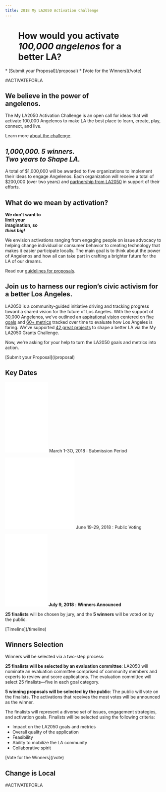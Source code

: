 ```yaml
---
title: 2018 My LA2050 Activation Challenge
---
```


<h1>
  <span style="display: block; max-width: 15em; margin-left: auto; margin-right: auto;">
    <span class="avoid-break">How would</span>
    <span class="avoid-break">you activate</span>
    <em>100,000 angelenos</em>
    <span class="avoid-break">
      for a <span class="avoid-break">better LA?</span>
    </span>
  </span>
</h1>

<!--
<div class="action" markdown="1">
* [Learn More](/about)
* [Get Updates](https://la2050.us6.list-manage.com/subscribe/post?u=81b6d7b4efb839b992bf7ae72&id=b16f498212)
</div>
-->
<div class="action" markdown="1">
* [Submit your Proposal](/proposal)
* [Vote for the Winners](/vote)
</div>

<section><div markdown="1">

<p class="activate-tag">#ACTIVATEFORLA</p>

<h2><span style="display: block; max-width: 14em"><strong>We&nbsp;believe&nbsp;in the&nbsp;power&nbsp;of angelenos.</strong></span></h2>

The My LA2050 Activation Challenge is an open call for ideas that will activate 100,000 Angelenos to make LA the best place to learn, create, play, connect, and live.

Learn more [about the challenge](/faqs/#what-is-the-activation-challenge).

</div></section>

<section><div markdown="1">

## _1,000,000. 5&nbsp;winners.<br /> Two&nbsp;years to&nbsp;Shape&nbsp;LA._


A total of $1,000,000 will be awarded to five organizations to implement their ideas to engage Angelenos. Each organization will receive a total of $200,000 (over two years) and [partnership from LA2050](/faqs/#how-can-la2050-partner-with-my-organization) in support of their efforts.


<!--
<p class="action" markdown="1">
[Read the FAQs](/faqs)
</p>
-->

</div></section>

<section class="in-depth"><div markdown="1">

## What do we mean by activation?

<strong>
  <span style="">
    <span style="max-width: 9em; display: block;">We don’t want to limit your imagination, so <em>think big!</em></span>
  </span>
</strong>

We envision activations ranging from engaging people on issue advocacy to helping change individual or consumer behavior to creating technology that makes it easier participate locally. The main goal is to think about the power of Angelenos and how all can take part in crafting a brighter future for the LA of our dreams.

Read our [guidelines for proposals](/proposal/#guidelines).

</div></section>

<!--
<section class="key-dates" markdown="1">

### Submission Period

![](/assets/images/icons/submission.png)

March 1-3O, 2018

### Public Voting

![](/assets/images/icons/voting.png)

June 19-29, 2018

### Winners Announced

![](/assets/images/icons/winners.png)

July 9, 2018

</section>
-->

<section><div markdown="1">

## Join us to harness our region’s civic activism for a better Los Angeles.

LA2050 is a community-guided initiative driving and tracking progress toward a shared vision for the future of Los Angeles. With the support of 30,000 Angelenos, we’ve outlined an [aspirational vision](https://la2050.s3-us-west-1.amazonaws.com/reports/1/pdfs/vision_for_a_successful_los_angeles.pdf?1441226432) centered on [five goals](https://la2050.org/goals) and [60+ metrics](https://www.la2050.org/metrics) tracked over time to evaluate how Los Angeles is faring. We've supported [](https://www.la2050.org/grantees) [42 great project](https://www.la2050.org/grantees)[s](https://www.la2050.org/grantees) to shape a better LA via the My LA2050 Grants Challenge. 

Now, we're asking for your help to turn the LA2050 goals and metrics into action. 

<!--
Starting March 1, 2018, you can [submit your proposal](/proposal) to activate Angelenos around an important issue in the region.
-->

<p class="action" markdown="1">
[Submit your Proposal](/proposal)
</p>

</div></section>

<section class="timeline has-icons" markdown="1" id="dates"><div markdown="1">

## Key Dates

![](/assets/images/icons/submission.png) March 1-3O, 2018
: Submission Period

![](/assets/images/icons/voting.png) June 19-29, 2018
: Public Voting

![](/assets/images/icons/winners.png) **July 9, 2018**
: **Winners Announced**

**25 finalists** will be chosen by jury, and the <span class="avoid-break">**5 winners** will be voted on by the public.</span>


<p class="action" markdown="1">
[Timeline](/timeline)
</p>

</div></section>


## Winners Selection

Winners will be selected via a two-step process:

**25 finalists will be selected by an evaluation committee**: LA2050 will nominate an evaluation committee comprised of community members and experts to review and score applications. The evaluation committee will select 25 finalists—five in each goal category.

**5 winning proposals will be selected by the public**: The public will vote on the finalists. The activations that receives the most votes will be announced as the winner.

The finalists will represent a diverse set of issues, engagement strategies, and activation goals. Finalists will be selected using the following criteria:

* Impact on the LA2050 goals and metrics
* Overall quality of the application
* Feasibility
* Ability to mobilize the LA community
* Collaborative spirit

<p class="action" markdown="1">
[Vote for the Winners](/vote)
</p>



<section class="lime"><div markdown="1">

# Change is <b>L</b>oc<b>a</b>l

<p class="activate-tag">#ACTIVATEFORLA</p>

</div></section>

<!--
If you have questions not answered in the [FAQs](/faqs), please contact us at [connect@la2050.org](mailto:connect@la2050.org).

<p class="action" markdown="1">
[Message Us](mailto:connect@la2050.org)
</p>
-->


